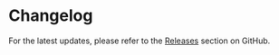# Changelog

For the latest updates, please refer to the [Releases](https://github.com/destacey/Moda/releases) section on GitHub.
